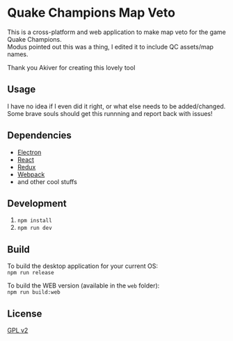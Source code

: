 # Quake Champions Map Veto

This is a cross-platform and web application to make map veto for the game Quake Champions.  
Modus pointed out this was a thing, I edited it to include QC assets/map names. 

Thank you Akiver for creating this lovely tool 

## Usage

I have no idea if I even did it right, or what else needs to be added/changed. Some brave souls should get this runnning and report back with issues! 

## Dependencies

- [Electron](https://electron.atom.io/)
- [React](https://facebook.github.io/react/)
- [Redux](http://redux.js.org/)
- [Webpack](https://webpack.js.org/)
- and other cool stuffs

## Development

1. `npm install`
2. `npm run dev`

## Build

To build the desktop application for your current OS:  
`npm run release`

To build the WEB version (available in the `web` folder):  
`npm run build:web`

## License

[GPL v2](https://github.com/sneakyness/quake-champions-map-veto/blob/master/LICENSE.md)

